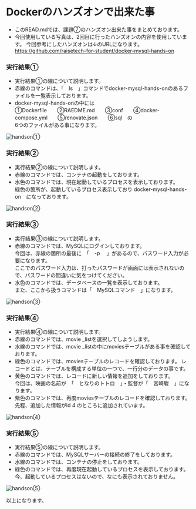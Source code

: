 # Dockerのハンズオンで出来た事  
 - このREAD.mdでは、課題⑦のハンズオン出来た事をまとめております。
 - 今回使用している写真は、2回目に行ったハンズオンの内容を使用しています。
   今回参考にしたハンズオンは↓のURLになります。  
   https://github.com/raisetech-for-student/docker-mysql-hands-on

 ### 実行結果①
  - 実行結果①の線について説明します。
  - 赤線のコマンドは、「　ls　」コマンドでdocker-mysql-hands-onのあるファイルを一覧表示しております。
  - docker-mysql-hands-onの中には  
    ①Dockerfile　　②RAEDME.md　　③conf　　④docker-compose.yml　　⑤renovate.json　　⑥sql　の  
    6つのファイルがある事になります。
    
 ![handson①](https://github.com/mizoguchi-kouichi/assignment7/assets/156568693/ffc5395c-3858-4eac-bee3-2ebda6283c47)
### 実行結果②
 - 実行結果②の線について説明します。
 - 赤線のコマンドでは、コンテナの起動をしております。
 - 水色のコマンドでは、現在起動しているプロセスを表示しております。  
   緑色の箇所が、起動しているプロセス表示しており docker-mysql-hands-on　になっております。
   
![handson②](https://github.com/mizoguchi-kouichi/assignment7/assets/156568693/a9de1445-85ad-468a-ba7e-ccee357f446e)

### 実行結果③
 - 実行結果③の線について説明します。  
 - 赤線のコマンドでは、MySQLにログインしております。  
   今回は、赤線の箇所の最後に　「　-p 　」があるので、パスワード入力が必要になります。  
   ここでのパスワード入力は、打ったパスワードが画面には表示されないので、パスワードの間違いに気をつけてください。  
 - 水色のコマンドでは、データベースの一覧を表示しております。  
   また、ここから扱うコマンドは「　MySQLコマンド　」になります。

![handson③](https://github.com/mizoguchi-kouichi/assignment7/assets/156568693/d7d73439-e884-4461-a375-75972b0cfa60)
### 実行結果④
 - 実行結果④の線について説明します。  
 - 赤線のコマンドでは、movie _listを選択してしようします。
 - 水線のコマンドでは、movie _listの中にmoviesテーブルがある事を確認しております。
 - 緑色のコマンドでは、moviesテーブルのレコードを確認しております。
   レコードとは、テーブルを構成する単位の一つで、一行分のデータの事です。
 - 黄色のコマンドでは、レコードに新しい情報を追加をしております。  
   今回は、映画の名前が　「　となりのトトロ　」・監督が「　宮崎駿　」になります。
 - 紫色のコマンドでは、再度moviesテーブルのレコードを確認しております。
   先程、追加した情報がid 4 のところに追加されています。

![handson④](https://github.com/mizoguchi-kouichi/assignment7/assets/156568693/ac9d9643-ba48-47d7-b9ba-195551957a73)

### 実行結果⑤
 - 実行結果⑤の線について説明します。  
 - 赤線のコマンドでは、MySQLサーバーの接続の終了をしております。
 - 水線のコマンドでは、コンテナの停止をしております。
 - 緑色のコマンドでは、再度現在起動しているプロセスを表示しております。
   今、起動しているプロセスはないので、なにも表示されておりません。

![handson⑤](https://github.com/mizoguchi-kouichi/assignment7/assets/156568693/d70adb8e-0ea5-4597-8892-372c7b1fcf46)

以上になります。
